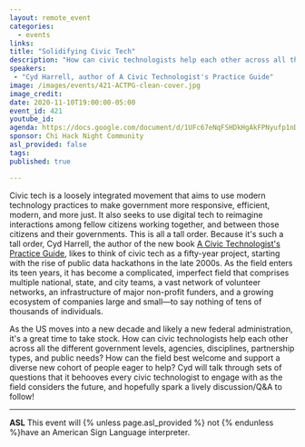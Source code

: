 ```yaml
---
layout: remote_event
categories:
  - events
links: 
title: "Solidifying Civic Tech"
description: "How can civic technologists help each other across all the different government levels, agencies, disciplines, partnership types, and public needs? How can the field best welcome and support a diverse new cohort of people eager to help? Cyd will talk through sets of questions that it behooves every civic technologist to engage with as the field considers the future, and hopefully spark a lively discussion/Q&A to follow!"
speakers:
 - "Cyd Harrell, author of A Civic Technologist's Practice Guide"
image: /images/events/421-ACTPG-clean-cover.jpg
image_credit:
date: 2020-11-10T19:00:00-05:00
event_id: 421
youtube_id: 
agenda: https://docs.google.com/document/d/1UFc67eNqFSHDkHgAkFPNyufp1nDoFHN0L-47nvUIbog/edit?usp=sharing
sponsor: Chi Hack Night Community
asl_provided: false
tags: 
published: true

---
```


Civic tech is a loosely integrated movement that aims to use modern technology practices to make government more responsive, efficient, modern, and more just. It also seeks to use digital tech to reimagine interactions among fellow citizens working together, and between those citizens and their governments. This is all a tall order. Because it's such a tall order, Cyd Harrell, the author of the new book [A Civic Technologist's Practice Guide](http://cydharrell.com/book), likes to think of civic tech as a fifty-year project, starting with the rise of public data hackathons in the late 2000s. As the field enters its teen years, it has become a complicated, imperfect field that comprises multiple national, state, and city teams, a vast network of volunteer networks, an infrastructure of major non-profit funders, and a growing ecosystem of companies large and small—to say nothing of tens of thousands of individuals. 

As the US moves into a new decade and likely a new federal administration, it's a great time to take stock. How can civic technologists help each other across all the different government levels, agencies, disciplines, partnership types, and public needs? How can the field best welcome and support a diverse new cohort of people eager to help? Cyd will talk through sets of questions that it behooves every civic technologist to engage with as the field considers the future, and hopefully spark a lively discussion/Q&A to follow!

---

**ASL** This event will {% unless page.asl_provided %} not {% endunless %}have an American Sign Language interpreter.
